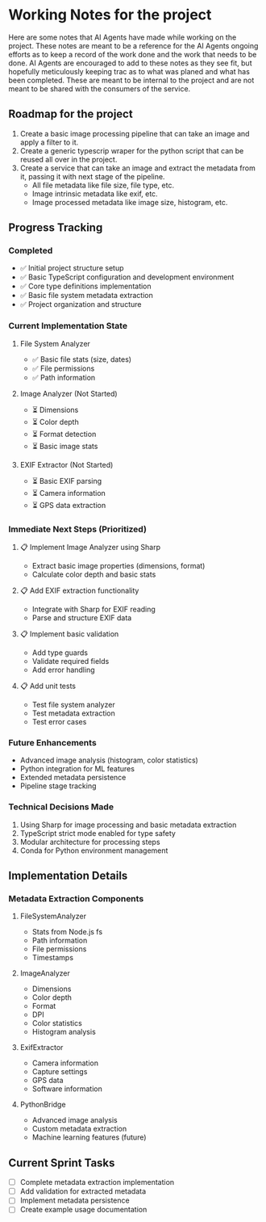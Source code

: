 # Working Notes for the project

Here are some notes that AI Agents have made while working on the project. These notes are meant to be a reference for the AI Agents ongoing efforts as to keep a record of the work done and the work that needs to be done. AI Agents are encouraged to add to these notes as they see fit, but hopefully meticulously keeping trac as to what was planed and what has been completed. These are meant to be internal to the project and are not meant to be shared with the consumers of the service.

## Roadmap for the project

1. Create a basic image processing pipeline that can take an image and apply a filter to it.
2. Create a generic typescrip wraper for the python script that can be reused all over in the project.
3. Create a service that can take an image and extract the metadata from it, passing it with next stage of the pipeline.
    - All file metadata like file size, file type, etc.
    - Image intrinsic metadata like exif, etc.
    - Image processed metadata like image size, histogram, etc.

## Progress Tracking

### Completed

- ✅ Initial project structure setup
- ✅ Basic TypeScript configuration and development environment
- ✅ Core type definitions implementation
- ✅ Basic file system metadata extraction
- ✅ Project organization and structure

### Current Implementation State

1. File System Analyzer
   - ✅ Basic file stats (size, dates)
   - ✅ File permissions
   - ✅ Path information

2. Image Analyzer (Not Started)
   - ⏳ Dimensions
   - ⏳ Color depth
   - ⏳ Format detection
   - ⏳ Basic image stats

3. EXIF Extractor (Not Started)
   - ⏳ Basic EXIF parsing
   - ⏳ Camera information
   - ⏳ GPS data extraction

### Immediate Next Steps (Prioritized)

1. 📋 Implement Image Analyzer using Sharp
   - Extract basic image properties (dimensions, format)
   - Calculate color depth and basic stats

2. 📋 Add EXIF extraction functionality
   - Integrate with Sharp for EXIF reading
   - Parse and structure EXIF data

3. 📋 Implement basic validation
   - Add type guards
   - Validate required fields
   - Add error handling

4. 📋 Add unit tests
   - Test file system analyzer
   - Test metadata extraction
   - Test error cases

### Future Enhancements

- Advanced image analysis (histogram, color statistics)
- Python integration for ML features
- Extended metadata persistence
- Pipeline stage tracking

### Technical Decisions Made

1. Using Sharp for image processing and basic metadata extraction
2. TypeScript strict mode enabled for type safety
3. Modular architecture for processing steps
4. Conda for Python environment management

## Implementation Details

### Metadata Extraction Components

1. FileSystemAnalyzer
   - Stats from Node.js fs
   - Path information
   - File permissions
   - Timestamps

2. ImageAnalyzer
   - Dimensions
   - Color depth
   - Format
   - DPI
   - Color statistics
   - Histogram analysis

3. ExifExtractor
   - Camera information
   - Capture settings
   - GPS data
   - Software information

4. PythonBridge
   - Advanced image analysis
   - Custom metadata extraction
   - Machine learning features (future)

## Current Sprint Tasks

- [ ] Complete metadata extraction implementation
- [ ] Add validation for extracted metadata
- [ ] Implement metadata persistence
- [ ] Create example usage documentation
